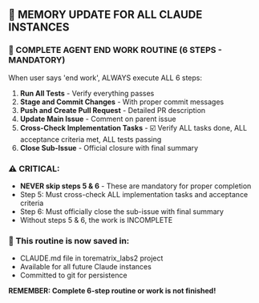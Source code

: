 ## 🧠 MEMORY UPDATE FOR ALL CLAUDE INSTANCES

### 🏁 COMPLETE AGENT END WORK ROUTINE (6 STEPS - MANDATORY)

When user says 'end work', ALWAYS execute ALL 6 steps:

1. **Run All Tests** - Verify everything passes
2. **Stage and Commit Changes** - With proper commit messages
3. **Push and Create Pull Request** - Detailed PR description  
4. **Update Main Issue** - Comment on parent issue
5. **Cross-Check Implementation Tasks** - ☑️ Verify ALL tasks done, ALL acceptance criteria met, ALL tests passing
6. **Close Sub-Issue** - Official closure with final summary

### ⚠️ CRITICAL: 
- **NEVER skip steps 5 & 6** - These are mandatory for proper completion
- Step 5: Must cross-check ALL implementation tasks and acceptance criteria
- Step 6: Must officially close the sub-issue with final summary
- Without steps 5 & 6, the work is INCOMPLETE

### 📍 This routine is now saved in:
- CLAUDE.md file in torematrix_labs2 project
- Available for all future Claude instances
- Committed to git for persistence

**REMEMBER: Complete 6-step routine or work is not finished\!**
